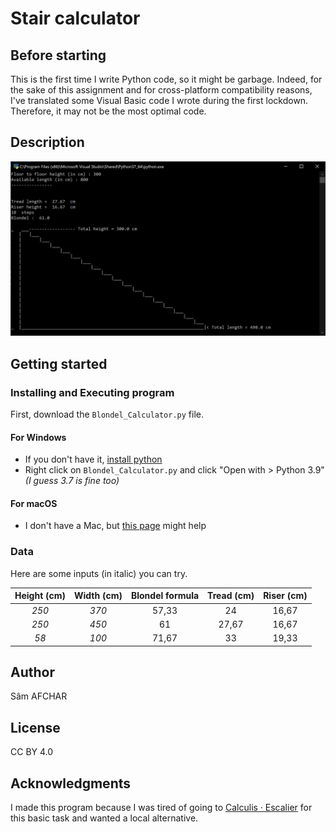 # Stair calculator
 ## Before starting
 
This is the first time I write Python code, so it might be garbage. Indeed, for the sake of this assignment and for cross-platform compatibility reasons, I've translated some Visual Basic code I wrote during the first lockdown. Therefore, it may not be the most optimal code.
 
 ## Description
 
![Alt text](Images/Screenshot.jpg "Screenshot")

## Getting started

### Installing and Executing program

First, download the `Blondel_Calculator.py` file.

#### For Windows
* If you don't have it, [install python](https://www.microsoft.com/store/productId/9P7QFQMJRFP7)
* Right click on `Blondel_Calculator.py` and click "Open with > Python 3.9" *(I guess 3.7 is fine too)*

#### For macOS
* I don't have a Mac, but [this page](https://www.datacamp.com/community/tutorials/running-a-python-script) might help

### Data

Here are some inputs (in italic) you can try.

| Height (cm)   |  Width (cm)   |  Blondel formula  |  Tread (cm)  |  Riser (cm)  |
| :-----------: |:-------------:| :----------------:| :----------: | :----------: |
| *250*         | *370*         | 57,33             | 24           | 16,67        |
| *250*         | *450*         | 61                | 27,67        | 16,67        |
| *58*          | *100*         | 71,67             | 33           | 19,33        |

## Author

Sâm AFCHAR

## License

CC BY 4.0

## Acknowledgments

I made this program because I was tired of going to [Calculis · Escalier](https://calculis.net/escalier) for this basic task and wanted a local alternative.
